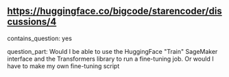 ## https://huggingface.co/bigcode/starencoder/discussions/4

contains_question: yes

question_part: Would I be able to use the HuggingFace "Train" SageMaker interface and the Transformers library to run a fine-tuning job. Or would I have to make my own fine-tuning script